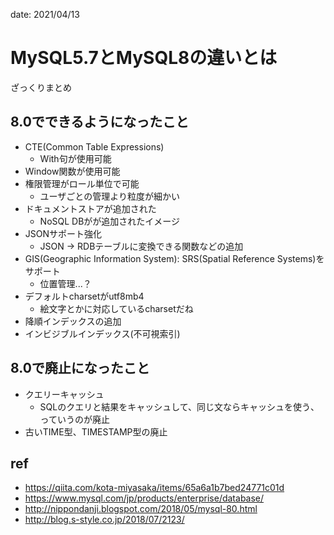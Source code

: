 date: 2021/04/13


# MySQL5.7とMySQL8の違いとは

ざっくりまとめ

## 8.0でできるようになったこと

- CTE(Common Table Expressions)
	- With句が使用可能
- Window関数が使用可能
- 権限管理がロール単位で可能
	- ユーザごとの管理より粒度が細かい
- ドキュメントストアが追加された
	- NoSQL DBがが追加されたイメージ
- JSONサポート強化
	- JSON -> RDBテーブルに変換できる関数などの追加
- GIS(Geographic Information System): SRS(Spatial Reference Systems)をサポート
	- 位置管理...？
- デフォルトcharsetがutf8mb4
	- 絵文字とかに対応しているcharsetだね
- 降順インデックスの追加
- インビジブルインデックス(不可視索引)


## 8.0で廃止になったこと

- クエリーキャッシュ
	- SQLのクエリと結果をキャッシュして、同じ文ならキャッシュを使う、っていうのが廃止
- 古いTIME型、TIMESTAMP型の廃止


## ref

- https://qiita.com/kota-miyasaka/items/65a6a1b7bed24771c01d
- https://www.mysql.com/jp/products/enterprise/database/
- http://nippondanji.blogspot.com/2018/05/mysql-80.html
- http://blog.s-style.co.jp/2018/07/2123/


